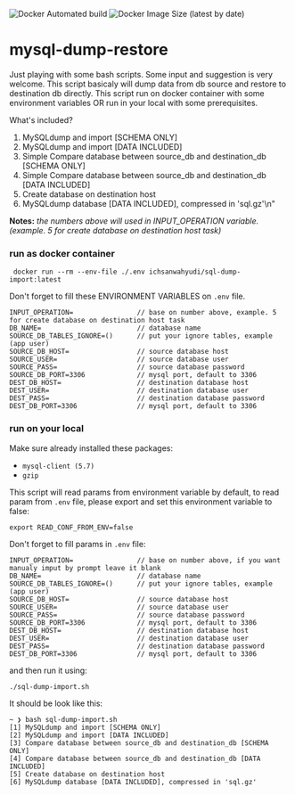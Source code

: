 ![Docker Automated build](https://img.shields.io/docker/automated/ichsanwahyudi/mysql-dump-restore) ![Docker Image Size (latest by date)](https://img.shields.io/docker/image-size/ichsanwahyudi/mysql-dump-restore)


# mysql-dump-restore
Just playing with some bash scripts. Some input and suggestion is very welcome. This script basicaly will dump data from db source and restore to destination db directly. This script run on docker container with some environment variables OR run in your local with some prerequisites.

What's included?
1. MySQLdump and import [SCHEMA ONLY]
2. MySQLdump and import [DATA INCLUDED]
3. Simple Compare database between source_db and destination_db [SCHEMA ONLY]
4. Simple Compare database between source_db and destination_db [DATA INCLUDED]
5. Create database on destination host
6. MySQLdump database [DATA INCLUDED], compressed in 'sql.gz'\n"

**Notes:** *the numbers above will used in INPUT_OPERATION variable. (example. 5 for create database on destination host task)*

### run as docker container
```
 docker run --rm --env-file ./.env ichsanwahyudi/sql-dump-import:latest
```

Don't forget to fill these ENVIRONMENT VARIABLES on `.env` file.
```
INPUT_OPERATION=                // base on number above, example. 5 for create database on destination host task
DB_NAME=                        // database name
SOURCE_DB_TABLES_IGNORE=()      // put your ignore tables, example (app user)
SOURCE_DB_HOST=                 // source database host
SOURCE_USER=                    // source database user
SOURCE_PASS=                    // source database password
SOURCE_DB_PORT=3306             // mysql port, default to 3306
DEST_DB_HOST=                   // destination database host
DEST_USER=                      // destination database user
DEST_PASS=                      // destination database password
DEST_DB_PORT=3306               // mysql port, default to 3306
```

### run on your local
Make sure already installed these packages:
- `mysql-client (5.7)`
- `gzip`

This script will read params from environment variable by default, to read param from `.env` file, please export and set this environment variable to false:
```
export READ_CONF_FROM_ENV=false
```

Don't forget to fill params in `.env` file:
```
INPUT_OPERATION=                // base on number above, if you want manualy imput by prompt leave it blank
DB_NAME=                        // database name
SOURCE_DB_TABLES_IGNORE=()      // put your ignore tables, example (app user)
SOURCE_DB_HOST=                 // source database host
SOURCE_USER=                    // source database user
SOURCE_PASS=                    // source database password
SOURCE_DB_PORT=3306             // mysql port, default to 3306
DEST_DB_HOST=                   // destination database host
DEST_USER=                      // destination database user
DEST_PASS=                      // destination database password
DEST_DB_PORT=3306               // mysql port, default to 3306
```

and then run it using:
```
./sql-dump-import.sh
```

It should be look like this:
```
~ ❯ bash sql-dump-import.sh 
[1] MySQLdump and import [SCHEMA ONLY]
[2] MySQLdump and import [DATA INCLUDED]
[3] Compare database between source_db and destination_db [SCHEMA ONLY]
[4] Compare database between source_db and destination_db [DATA INCLUDED]
[5] Create database on destination host
[6] MySQLdump database [DATA INCLUDED], compressed in 'sql.gz'
```